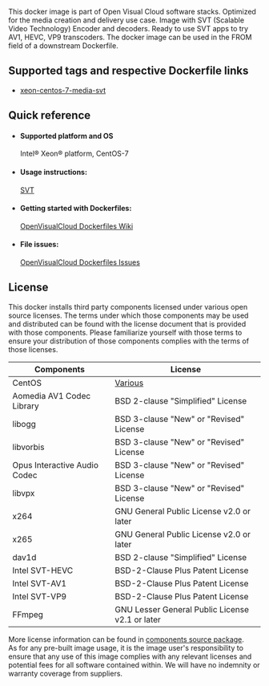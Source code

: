 This docker image is part of Open Visual Cloud software stacks. Optimized for the media creation and delivery use case. Image with SVT (Scalable Video Technology) Encoder and decoders. Ready to use SVT apps to try AV1, HEVC, VP9 transcoders. The docker image can be used in the FROM field of a downstream Dockerfile. 

## Supported tags and respective Dockerfile links
 - [xeon-centos-7-media-svt](https://github.com/OpenVisualCloud/Dockerfiles/blob/master/Xeon/centos-7/media/svt/Dockerfile)

## Quick reference
- #### Supported platform and OS
  Intel&reg; Xeon&reg; platform, CentOS-7

- #### Usage instructions:
  [SVT](https://github.com/OpenVisualCloud/Dockerfiles/blob/master/doc/svt.md)	


- #### Getting started with Dockerfiles:
  [OpenVisualCloud Dockerfiles Wiki](https://github.com/OpenVisualCloud/Dockerfiles/wiki)

- #### File issues:
  [OpenVisualCloud Dockerfiles Issues](https://github.com/OpenVisualCloud/Dockerfiles/issues)


## License
This docker installs third party components licensed under various open source licenses.  The terms under which those components may be used and distributed can be found with the license document that is provided with those components.  Please familiarize yourself with those terms to ensure your distribution of those components complies with the terms of those licenses.


| Components | License |
| ----- | ----- |
|CentOS| [Various](https://hub.docker.com/_/centos) |
|Aomedia AV1 Codec Library|BSD 2-clause "Simplified" License|
|libogg|BSD 3-clause "New" or "Revised" License|
|libvorbis|BSD 3-clause "New" or "Revised" License|
|Opus Interactive Audio Codec|BSD 3-clause "New" or "Revised" License|
|libvpx|BSD 3-clause "New" or "Revised" License|
|x264|GNU General Public License v2.0 or later|
|x265|GNU General Public License v2.0 or later|
|dav1d|BSD 2-clause "Simplified" License|
|Intel SVT-HEVC|BSD-2-Clause Plus Patent License|
|Intel SVT-AV1|BSD-2-Clause Plus Patent License|
|Intel SVT-VP9|BSD-2-Clause Plus Patent License|
|FFmpeg|GNU Lesser General Public License v2.1 or later|


More license information can be found in [components source package](https://github.com/OpenVisualCloud/Dockerfiles-Resources).   
As for any pre-built image usage, it is the image user's responsibility to ensure that any use of this image complies with any relevant licenses and potential fees for all software contained within. We will have no indemnity or warranty coverage from suppliers.
